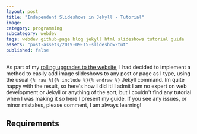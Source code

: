 ```yaml
---
layout: post
title: "Independent Slideshows in Jekyll - Tutorial"
image:
category: programming
subcategory: webdev
tags: webdev github-page blog jekyll html slideshows tutorial guide
assets: "post-assets/2019-09-15-slideshow-tut"
published: false
---
```



As part of my [rolling upgrades to the website](), I had decided to implement a method to easily add image slideshows to any post or page as I type, using the usual ```{% raw %}{% include %}{% endraw %}``` Jekyll command. Im quite happy with the result, so here's how I did it! I admit I am no expert on web development or Jekyll or anything of the sort, but I couldn't find any tutorial when I was making it so here I present my guide. If you see any issues, or minor mistakes, please comment, I am always learning!

## Requirements
